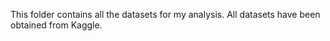 This folder contains all the datasets for my analysis. All datasets have been obtained from Kaggle.
